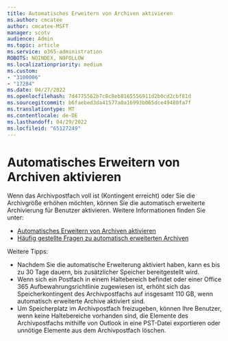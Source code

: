 ```yaml
---
title: Automatisches Erweitern von Archiven aktivieren
ms.author: cmcatee
author: cmcatee-MSFT
manager: scotv
audience: Admin
ms.topic: article
ms.service: o365-administration
ROBOTS: NOINDEX, NOFOLLOW
ms.localizationpriority: medium
ms.custom:
- "3100006"
- "17284"
ms.date: 04/27/2022
ms.openlocfilehash: 7d4775562b7c8c8eb8165556911d2b0cd2cbf81d
ms.sourcegitcommit: b6faebed3da41577a0a16993b065dce49480fa7f
ms.translationtype: MT
ms.contentlocale: de-DE
ms.lasthandoff: 04/29/2022
ms.locfileid: "65127249"
---
```

# <a name="enable-auto-expanding-archives"></a>Automatisches Erweitern von Archiven aktivieren

Wenn das Archivpostfach voll ist (Kontingent erreicht) oder Sie die Archivgröße erhöhen möchten, können Sie die automatisch erweiterte Archivierung für Benutzer aktivieren. Weitere Informationen finden Sie unter:

- [Automatisches Erweitern von Archiven aktivieren](https://docs.microsoft.com/microsoft-365/compliance/enable-autoexpanding-archiving)
- [Häufig gestellte Fragen zu automatisch erweiterten Archiven](https://techcommunity.microsoft.com/t5/exchange-team-blog/office-365-auto-expanding-archives-faq/ba-p/607784)

Weitere Tipps:

- Nachdem Sie die automatische Erweiterung aktiviert haben, kann es bis zu 30 Tage dauern, bis zusätzlicher Speicher bereitgestellt wird.
- Wenn sich ein Postfach in einem Haltebereich befindet oder einer Office 365 Aufbewahrungsrichtlinie zugewiesen ist, erhöht sich das Speicherkontingent des Archivpostfachs auf insgesamt 110 GB, wenn automatisch erweiterte Archive aktiviert sind.
- Um Speicherplatz im Archivpostfach freizugeben, können Ihre Benutzer, wenn keine Haltebereiche vorhanden sind, die Elemente des Archivpostfachs mithilfe von Outlook in eine PST-Datei exportieren oder unnötige Elemente aus dem Archivpostfach löschen.
